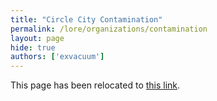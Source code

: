 ```yaml
---
title: "Circle City Contamination"
permalink: /lore/organizations/contamination
layout: page
hide: true
authors: ['exvacuum']
---
```


<html>
<head>
    <script type="text/javascript">
        window.location.replace("../organizations#contamination");
    </script>
</head>
<body>
<p>This page has been relocated to <a href="../organizations#contamination">this link</a>.</p>
</body>
</html>